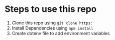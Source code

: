 # Steps to use this repo

1. Clone this repo using  `git clone https: `
2. Install Dependencies using `npm install `
3. Create dotenv file to add environment variables